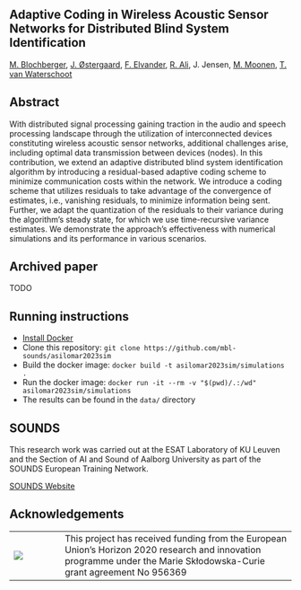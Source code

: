 ## Adaptive Coding in Wireless Acoustic Sensor Networks for Distributed Blind System Identification

[M. Blochberger](https://orcid.org/0000-0001-7331-7162), [J. Østergaard](https://orcid.org/0000-0002-3724-6114), [F. Elvander](https://orcid.org/0000-0003-1857-2173), [R. Ali](https://orcid.org/0000-0001-7826-1030), J. Jensen, [M. Moonen](https://orcid.org/0000-0003-4461-0073), [T. van Waterschoot](https://orcid.org/0000-0002-6323-7350)

## Abstract
With distributed signal processing gaining traction in the audio and speech processing landscape through the utilization of interconnected devices constituting wireless acoustic sensor networks, additional challenges arise, including optimal data transmission between devices (nodes). In this contribution, we extend an adaptive distributed blind system identification algorithm by introducing a residual-based adaptive coding scheme to minimize communication costs within the network. We introduce a coding scheme that utilizes residuals to take advantage of the convergence of estimates, i.e., vanishing residuals, to minimize information being sent. Further, we adapt the quantization of the residuals to their variance during the algorithm’s steady state, for which we use time-recursive variance estimates. We demonstrate the approach’s effectiveness with numerical simulations and its performance in various scenarios.

## Archived paper
TODO

## Running instructions

- [Install Docker](https://www.docker.com/)
- Clone this repository: `git clone https://github.com/mbl-sounds/asilomar2023sim`
- Build the docker image: `docker build -t asilomar2023sim/simulations .`
- Run the docker image: `docker run -it --rm -v "$(pwd)/.:/wd" asilomar2023sim/simulations`
- The results can be found in the `data/` directory

## SOUNDS
This research work was carried out at the ESAT Laboratory of KU Leuven and the Section of AI and Sound of Aalborg University as part of the SOUNDS European Training Network.

[SOUNDS Website](https://www.sounds-etn.eu/)

## Acknowledgements
<table>
    <tr>
        <td width="75">
        <img src="https://www.sounds-etn.eu/wp-content/uploads/2021/01/Screenshot-2021-01-07-at-16.50.22-600x400.png"  align="left"/>
        </td>
        <td>
        This project has received funding from the European Union’s Horizon 2020 research and innovation programme under the Marie Skłodowska-Curie grant agreement No 956369
        </td>
    </tr>
</table>
